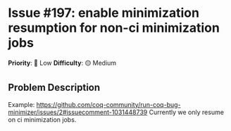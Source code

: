 # Issue #197: enable minimization resumption for non-ci minimization jobs

**Priority**: 🚀 Low
**Difficulty**: 🟡 Medium

## Problem Description

Example: https://github.com/coq-community/run-coq-bug-minimizer/issues/2#issuecomment-1031448739    Currently we only resume on ci minimization jobs.
